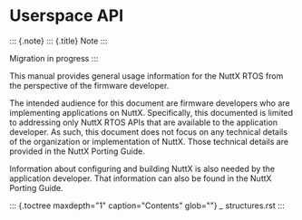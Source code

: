 Userspace API
=============

::: {.note}
::: {.title}
Note
:::

Migration in progress
:::

This manual provides general usage information for the NuttX RTOS from
the perspective of the firmware developer.

The intended audience for this document are firmware developers who are
implementing applications on NuttX. Specifically, this documented is
limited to addressing only NuttX RTOS APIs that are available to the
application developer. As such, this document does not focus on any
technical details of the organization or implementation of NuttX. Those
technical details are provided in the NuttX Porting Guide.

Information about configuring and building NuttX is also needed by the
application developer. That information can also be found in the NuttX
Porting Guide.

::: {.toctree maxdepth="1" caption="Contents" glob=""}
*\_* structures.rst
:::
